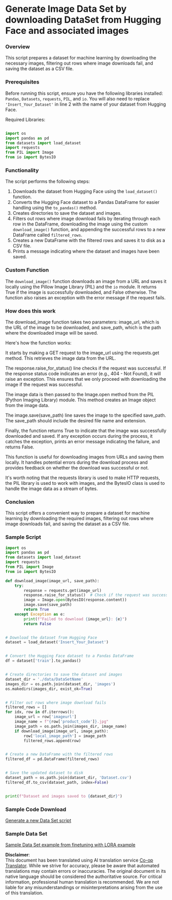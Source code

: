 <!--
CO_OP_TRANSLATOR_METADATA:
{
  "original_hash": "3cd0b727945d57998f1096763df56a84",
  "translation_date": "2025-07-17T05:43:55+00:00",
  "source_file": "md/03.FineTuning/CreatingSampleData.md",
  "language_code": "en"
}
-->
# Generate Image Data Set by downloading DataSet from Hugging Face and associated images


### Overview

This script prepares a dataset for machine learning by downloading the necessary images, filtering out rows where image downloads fail, and saving the dataset as a CSV file.

### Prerequisites

Before running this script, ensure you have the following libraries installed: `Pandas`, `Datasets`, `requests`, `PIL`, and `io`. You will also need to replace `'Insert_Your_Dataset'` in line 2 with the name of your dataset from Hugging Face.

Required Libraries:

```python

import os
import pandas as pd
from datasets import load_dataset
import requests
from PIL import Image
from io import BytesIO
```

### Functionality

The script performs the following steps:

1. Downloads the dataset from Hugging Face using the `load_dataset()` function.
2. Converts the Hugging Face dataset to a Pandas DataFrame for easier handling using the `to_pandas()` method.
3. Creates directories to save the dataset and images.
4. Filters out rows where image download fails by iterating through each row in the DataFrame, downloading the image using the custom `download_image()` function, and appending the successful rows to a new DataFrame called `filtered_rows`.
5. Creates a new DataFrame with the filtered rows and saves it to disk as a CSV file.
6. Prints a message indicating where the dataset and images have been saved.

### Custom Function

The `download_image()` function downloads an image from a URL and saves it locally using the Pillow Image Library (PIL) and the `io` module. It returns True if the image is successfully downloaded, and False otherwise. The function also raises an exception with the error message if the request fails.

### How does this work

The download_image function takes two parameters: image_url, which is the URL of the image to be downloaded, and save_path, which is the path where the downloaded image will be saved.

Here's how the function works:

It starts by making a GET request to the image_url using the requests.get method. This retrieves the image data from the URL.

The response.raise_for_status() line checks if the request was successful. If the response status code indicates an error (e.g., 404 - Not Found), it will raise an exception. This ensures that we only proceed with downloading the image if the request was successful.

The image data is then passed to the Image.open method from the PIL (Python Imaging Library) module. This method creates an Image object from the image data.

The image.save(save_path) line saves the image to the specified save_path. The save_path should include the desired file name and extension.

Finally, the function returns True to indicate that the image was successfully downloaded and saved. If any exception occurs during the process, it catches the exception, prints an error message indicating the failure, and returns False.

This function is useful for downloading images from URLs and saving them locally. It handles potential errors during the download process and provides feedback on whether the download was successful or not.

It's worth noting that the requests library is used to make HTTP requests, the PIL library is used to work with images, and the BytesIO class is used to handle the image data as a stream of bytes.


### Conclusion

This script offers a convenient way to prepare a dataset for machine learning by downloading the required images, filtering out rows where image downloads fail, and saving the dataset as a CSV file.

### Sample Script

```python
import os
import pandas as pd
from datasets import load_dataset
import requests
from PIL import Image
from io import BytesIO

def download_image(image_url, save_path):
    try:
        response = requests.get(image_url)
        response.raise_for_status()  # Check if the request was successful
        image = Image.open(BytesIO(response.content))
        image.save(save_path)
        return True
    except Exception as e:
        print(f"Failed to download {image_url}: {e}")
        return False


# Download the dataset from Hugging Face
dataset = load_dataset('Insert_Your_Dataset')


# Convert the Hugging Face dataset to a Pandas DataFrame
df = dataset['train'].to_pandas()


# Create directories to save the dataset and images
dataset_dir = './data/DataSetName'
images_dir = os.path.join(dataset_dir, 'images')
os.makedirs(images_dir, exist_ok=True)


# Filter out rows where image download fails
filtered_rows = []
for idx, row in df.iterrows():
    image_url = row['imageurl']
    image_name = f"{row['product_code']}.jpg"
    image_path = os.path.join(images_dir, image_name)
    if download_image(image_url, image_path):
        row['local_image_path'] = image_path
        filtered_rows.append(row)


# Create a new DataFrame with the filtered rows
filtered_df = pd.DataFrame(filtered_rows)


# Save the updated dataset to disk
dataset_path = os.path.join(dataset_dir, 'Dataset.csv')
filtered_df.to_csv(dataset_path, index=False)


print(f"Dataset and images saved to {dataset_dir}")
```

### Sample Code Download 
[Generate a new Data Set script](../../../../code/04.Finetuning/generate_dataset.py)

### Sample Data Set
[Sample Data Set example from finetuning with LORA example](../../../../code/04.Finetuning/olive-ort-example/dataset/dataset-classification.json)

**Disclaimer**:  
This document has been translated using AI translation service [Co-op Translator](https://github.com/Azure/co-op-translator). While we strive for accuracy, please be aware that automated translations may contain errors or inaccuracies. The original document in its native language should be considered the authoritative source. For critical information, professional human translation is recommended. We are not liable for any misunderstandings or misinterpretations arising from the use of this translation.